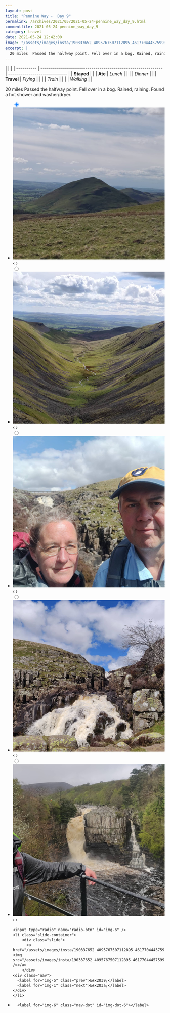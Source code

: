 ```yaml
---
layout: post
title: "Pennine Way -  Day 9"
permalink: /archives/2021/05/2021-05-24-pennine_way_day_9.html
commentfile: 2021-05-24-pennine_way_day_9
category: travel
date: 2021-05-24 12:42:00
image: "/assets/images/insta/190337652_4095767507112895_4617704445759931049_n_18164779513135510.jpg"
excerpt: |
  20 miles  Passed the halfway point. Fell over in a bog. Rained, raining. Found a hot shower and washer/dryer.
---
```


|            |                                                              |
| ---------- | ------------------------------------------------------------ | ----------------------------- |
| **Stayed** |  |
| **Ate**    | _Lunch_                                                      |          |
|            | _Dinner_                                                     |          |
| **Travel** | _Flying_                                                     |          |
|            | _Train_                                                      |          |
|            | _Walking_                                                    |          |


20 miles  Passed the halfway point. Fell over in a bog. Rained, raining. Found a hot shower and washer/dryer.


<ul class="slides">
    <input type="radio" name="radio-btn" id="img-1" checked="checked" />
    <li class="slide-container">
        <div class="slide">
          <a href="/assets/images/insta/191740447_823591391615740_592643121405041498_n_17886933290123926.jpg"><img src="/assets/images/insta/191740447_823591391615740_592643121405041498_n_17886933290123926.jpg" /></a>
        </div>
    <div class="nav">
      <label for="img-6" class="prev">&#x2039;</label>
      <label for="img-2" class="next">&#x203a;</label>
    </div>
    </li>
        <input type="radio" name="radio-btn" id="img-2"  />
    <li class="slide-container">
        <div class="slide">
          <a href="/assets/images/insta/191714843_298937898550616_1257585843468732741_n_17922939832626879.jpg"><img src="/assets/images/insta/191714843_298937898550616_1257585843468732741_n_17922939832626879.jpg" /></a>
        </div>
    <div class="nav">
      <label for="img-1" class="prev">&#x2039;</label>
      <label for="img-3" class="next">&#x203a;</label>
    </div>
    </li>
        <input type="radio" name="radio-btn" id="img-3"  />
    <li class="slide-container">
        <div class="slide">
          <a href="/assets/images/insta/191533080_194946632484525_5167790321690663334_n_18149048905196395.jpg"><img src="/assets/images/insta/191533080_194946632484525_5167790321690663334_n_18149048905196395.jpg" /></a>
        </div>
    <div class="nav">
      <label for="img-2" class="prev">&#x2039;</label>
      <label for="img-4" class="next">&#x203a;</label>
    </div>
    </li>
        <input type="radio" name="radio-btn" id="img-4"  />
    <li class="slide-container">
        <div class="slide">
          <a href="/assets/images/insta/190854111_317251376505394_3033434877568863886_n_18086250775264854.jpg"><img src="/assets/images/insta/190854111_317251376505394_3033434877568863886_n_18086250775264854.jpg" /></a>
        </div>
    <div class="nav">
      <label for="img-3" class="prev">&#x2039;</label>
      <label for="img-5" class="next">&#x203a;</label>
    </div>
    </li>
        <input type="radio" name="radio-btn" id="img-5"  />
    <li class="slide-container">
        <div class="slide">
          <a href="/assets/images/insta/190213569_208030724339817_5478306430931856494_n_17881191554243124.jpg"><img src="/assets/images/insta/190213569_208030724339817_5478306430931856494_n_17881191554243124.jpg" /></a>
        </div>
    <div class="nav">
      <label for="img-4" class="prev">&#x2039;</label>
      <label for="img-6" class="next">&#x203a;</label>
    </div>
    </li>
    
    <input type="radio" name="radio-btn" id="img-6" />
    <li class="slide-container">
        <div class="slide">
          <a href="/assets/images/insta/190337652_4095767507112895_4617704445759931049_n_18164779513135510.jpg"><img src="/assets/images/insta/190337652_4095767507112895_4617704445759931049_n_18164779513135510.jpg" /></a>
        </div>
    <div class="nav">
      <label for="img-5" class="prev">&#x2039;</label>
      <label for="img-1" class="next">&#x203a;</label>
    </div>
    </li>
			
<li class="nav-dots">
      <label for="img-1" class="nav-dot" id="img-dot-1"></label>
      <label for="img-2" class="nav-dot" id="img-dot-2"></label>
      <label for="img-3" class="nav-dot" id="img-dot-3"></label>
      <label for="img-4" class="nav-dot" id="img-dot-4"></label>
      <label for="img-5" class="nav-dot" id="img-dot-5"></label>

      <label for="img-6" class="nav-dot" id="img-dot-6"></label>

</li>
</ul>        
             

		